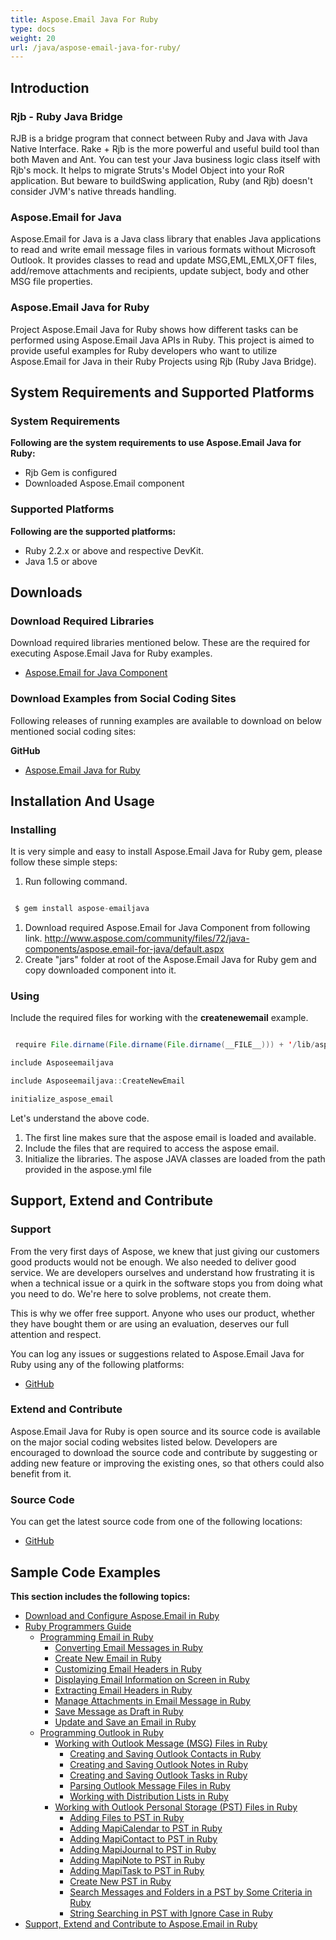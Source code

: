 ```yaml
---
title: Aspose.Email Java For Ruby
type: docs
weight: 20
url: /java/aspose-email-java-for-ruby/
---
```


## **Introduction**
### **Rjb - Ruby Java Bridge**
RJB is a bridge program that connect between Ruby and Java with Java Native Interface. Rake + Rjb is the more powerful and useful build tool than both Maven and Ant. You can test your Java business logic class itself with Rjb's mock. It helps to migrate Struts's Model Object into your RoR application. But beware to buildSwing application, Ruby (and Rjb) doesn't consider JVM's native threads handling.
### **Aspose.Email for Java**
Aspose.Email for Java is a Java class library that enables Java applications to read and write email message files in various formats without Microsoft Outlook. It provides classes to read and update MSG,EML,EMLX,OFT files, add/remove attachments and recipients, update subject, body and other MSG file properties.
### **Aspose.Email Java for Ruby**
Project Aspose.Email Java for Ruby shows how different tasks can be performed using Aspose.Email Java APIs in Ruby. This project is aimed to provide useful examples for Ruby developers who want to utilize Aspose.Email for Java in their Ruby Projects using Rjb (Ruby Java Bridge).
## **System Requirements and Supported Platforms**
### **System Requirements**
**Following are the system requirements to use Aspose.Email Java for Ruby:**

- Rjb Gem is configured
- Downloaded Aspose.Email component
### **Supported Platforms**
**Following are the supported platforms:**

- Ruby 2.2.x or above and respective DevKit.
- Java 1.5 or above
## **Downloads**
### **Download Required Libraries**
Download required libraries mentioned below. These are the required for executing Aspose.Email Java for Ruby examples.

- [Aspose.Email for Java Component](http://www.aspose.com/community/files/72/java-components/aspose.email-for-java/default.aspx)
### **Download Examples from Social Coding Sites**
Following releases of running examples are available to download on below mentioned social coding sites:

**GitHub**

- [Aspose.Email Java for Ruby](https://github.com/aspose-email/Aspose.Email-for-Java/tree/master/Plugins/Aspose_Email_Java_for_Ruby)
## **Installation And Usage**
### **Installing**
It is very simple and easy to install Aspose.Email Java for Ruby gem, please follow these simple steps:

1. Run following command. 

``` java

 $ gem install aspose-emailjava

```

1. Download required Aspose.Email for Java Component from following link.
   <http://www.aspose.com/community/files/72/java-components/aspose.email-for-java/default.aspx>
1. Create "jars" folder at root of the Aspose.Email Java for Ruby gem and copy downloaded component into it.
### **Using**
Include the required files for working with the **createnewemail** example.

``` java

 require File.dirname(File.dirname(File.dirname(__FILE__))) + '/lib/aspose-emailjava'

include Asposeemailjava

include Asposeemailjava::CreateNewEmail

initialize_aspose_email

```

Let's understand the above code.

1. The first line makes sure that the aspose email is loaded and available.
1. Include the files that are required to access the aspose email.
1. Initialize the libraries. The aspose JAVA classes are loaded from the path provided in the aspose.yml file
## **Support, Extend and Contribute**
### **Support**
From the very first days of Aspose, we knew that just giving our customers good products would not be enough. We also needed to deliver good service. We are developers ourselves and understand how frustrating it is when a technical issue or a quirk in the software stops you from doing what you need to do. We're here to solve problems, not create them.

This is why we offer free support. Anyone who uses our product, whether they have bought them or are using an evaluation, deserves our full attention and respect.

You can log any issues or suggestions related to Aspose.Email Java for Ruby using any of the following platforms:

- [GitHub](https://github.com/aspose-email/Aspose.Email-for-Java/issues)
### **Extend and Contribute**
Aspose.Email Java for Ruby is open source and its source code is available on the major social coding websites listed below. Developers are encouraged to download the source code and contribute by suggesting or adding new feature or improving the existing ones, so that others could also benefit from it.
### **Source Code**
You can get the latest source code from one of the following locations:

- [GitHub](https://github.com/aspose-email/Aspose.Email-for-Java/tree/master/Plugins/Aspose_Email_Java_for_Ruby)
## **Sample Code Examples**
**This section includes the following topics:**

- [Download and Configure Aspose.Email in Ruby](/java/download-and-configure-aspose-email-in-ruby/)
- [Ruby Programmers Guide](/java/ruby-programmers-guide/)
  - [Programming Email in Ruby](/java/programming-email-in-ruby/)
    - [Converting Email Messages in Ruby](/java/converting-email-messages-in-ruby/)
    - [Create New Email in Ruby](/java/create-new-email-in-ruby/)
    - [Customizing Email Headers in Ruby](/java/customizing-email-headers-in-ruby/)
    - [Displaying Email Information on Screen in Ruby](/java/displaying-email-information-on-screen-in-ruby/)
    - [Extracting Email Headers in Ruby](/java/extracting-email-headers-in-ruby/)
    - [Manage Attachments in Email Message in Ruby](/java/manage-attachments-in-email-message-in-ruby/)
    - [Save Message as Draft in Ruby](/java/save-message-as-draft-in-ruby/)
    - [Update and Save an Email in Ruby](/java/update-and-save-an-email-in-ruby/)
  - [Programming Outlook in Ruby](/java/programming-outlook-in-ruby/)
    - [Working with Outlook Message (MSG) Files in Ruby](/java/working-with-outlook-message-msg-files-in-ruby/)
      - [Creating and Saving Outlook Contacts in Ruby](/java/creating-and-saving-outlook-contacts-in-ruby/)
      - [Creating and Saving Outlook Notes in Ruby](/java/creating-and-saving-outlook-notes-in-ruby/)
      - [Creating and Saving Outlook Tasks in Ruby](/java/creating-and-saving-outlook-tasks-in-ruby/)
      - [Parsing Outlook Message Files in Ruby](/java/parsing-outlook-message-files-in-ruby/)
      - [Working with Distribution Lists in Ruby](/java/working-with-distribution-lists-in-ruby/)
    - [Working with Outlook Personal Storage (PST) Files in Ruby](/java/working-with-outlook-personal-storage-pst-files-in-ruby/)
      - [Adding Files to PST in Ruby](/java/adding-files-to-pst-in-ruby/)
      - [Adding MapiCalendar to PST in Ruby](/java/adding-mapicalendar-to-pst-in-ruby/)
      - [Adding MapiContact to PST in Ruby](/java/adding-mapicontact-to-pst-in-ruby/)
      - [Adding MapiJournal to PST in Ruby](/java/adding-mapijournal-to-pst-in-ruby/)
      - [Adding MapiNote to PST in Ruby](/java/adding-mapinote-to-pst-in-ruby/)
      - [Adding MapiTask to PST in Ruby](/java/adding-mapitask-to-pst-in-ruby/)
      - [Create New PST in Ruby](/java/create-new-pst-in-ruby/)
      - [Search Messages and Folders in a PST by Some Criteria in Ruby](/java/search-messages-and-folders-in-a-pst-by-some-criteria-in-ruby/)
      - [String Searching in PST with Ignore Case in Ruby](/java/string-searching-in-pst-with-ignore-case-in-ruby/)
- [Support, Extend and Contribute to Aspose.Email in Ruby](/java/support-extend-and-contribute-to-aspose-email-in-ruby/)
